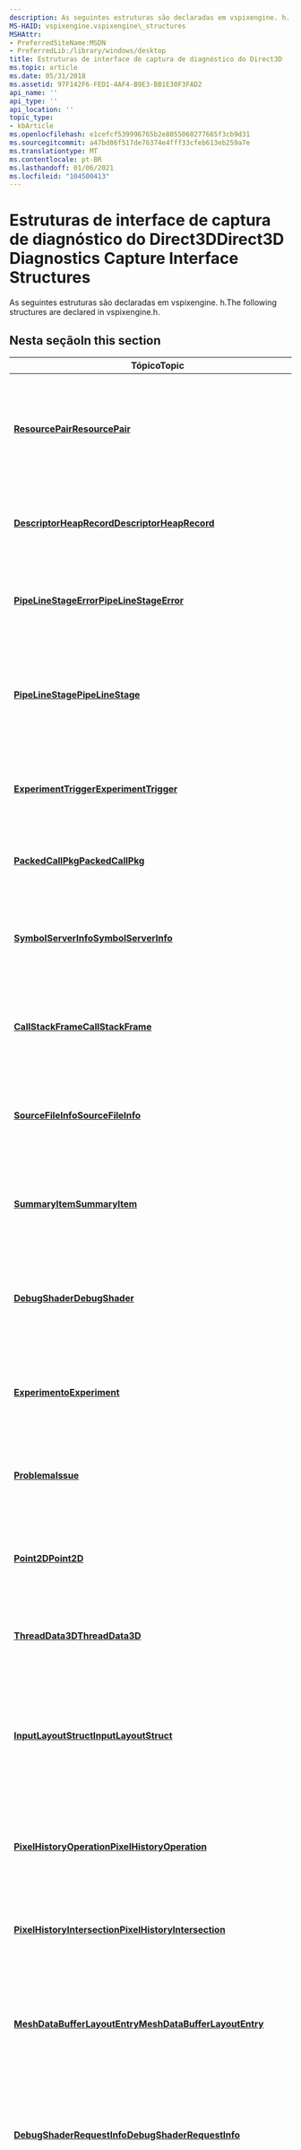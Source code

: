 ```yaml
---
description: As seguintes estruturas são declaradas em vspixengine. h.
MS-HAID: vspixengine.vspixengine\_structures
MSHAttr:
- PreferredSiteName:MSDN
- PreferredLib:/library/windows/desktop
title: Estruturas de interface de captura de diagnóstico do Direct3D
ms.topic: article
ms.date: 05/31/2018
ms.assetid: 97F142F6-FED1-4AF4-B9E3-BB1E30F3FAD2
api_name: ''
api_type: ''
api_location: ''
topic_type:
- kbArticle
ms.openlocfilehash: e1cefcf539996765b2e8055060277665f3cb9d31
ms.sourcegitcommit: a47bd86f517de76374e4fff33cfeb613eb259a7e
ms.translationtype: MT
ms.contentlocale: pt-BR
ms.lasthandoff: 01/06/2021
ms.locfileid: "104500413"
---
```

# <a name="span-idvspixenginevspixengine_structuresspandirect3d-diagnostics-capture-interface-structures"></a><span data-ttu-id="ecce7-103"><span id="vspixengine.vspixengine_structures"></span>Estruturas de interface de captura de diagnóstico do Direct3D</span><span class="sxs-lookup"><span data-stu-id="ecce7-103"><span id="vspixengine.vspixengine_structures"></span>Direct3D Diagnostics Capture Interface Structures</span></span>

<span data-ttu-id="ecce7-104">As seguintes estruturas são declaradas em vspixengine. h.</span><span class="sxs-lookup"><span data-stu-id="ecce7-104">The following structures are declared in vspixengine.h.</span></span>

## <a name="span-idin_this_sectionspanin-this-section"></a><span data-ttu-id="ecce7-105"><span id="in_this_section"></span>Nesta seção</span><span class="sxs-lookup"><span data-stu-id="ecce7-105"><span id="in_this_section"></span>In this section</span></span>

<table><colgroup><col style="width: 50%" /><col style="width: 50%" /></colgroup><thead><tr class="header"><th><span data-ttu-id="ecce7-106">Tópico</span><span class="sxs-lookup"><span data-stu-id="ecce7-106">Topic</span></span></th><th><span data-ttu-id="ecce7-107">Descrição</span><span class="sxs-lookup"><span data-stu-id="ecce7-107">Description</span></span></th></tr></thead><tbody><tr class="odd"><td><p><span data-ttu-id="ecce7-108"><a href="/windows/desktop/direct3dtools/resourcepair"><strong>ResourcePair</strong></a></span><span class="sxs-lookup"><span data-stu-id="ecce7-108"><a href="/windows/desktop/direct3dtools/resourcepair"><strong>ResourcePair</strong></a></span></span></p></td><td><p><span data-ttu-id="ecce7-109">Representa um recurso compartilhado que é codificado como uma cadeia de caracteres COM.</span><span class="sxs-lookup"><span data-stu-id="ecce7-109">Represents a shared resource which is encoded as a COM string.</span></span></p></td></tr><tr class="even"><td><p><span data-ttu-id="ecce7-110"><a href="/windows/desktop/direct3dtools/descriptorheaprecord"><strong>DescriptorHeapRecord</strong></a></span><span class="sxs-lookup"><span data-stu-id="ecce7-110"><a href="/windows/desktop/direct3dtools/descriptorheaprecord"><strong>DescriptorHeapRecord</strong></a></span></span></p></td><td><p><span data-ttu-id="ecce7-111">Representa informações de heap de descritor.</span><span class="sxs-lookup"><span data-stu-id="ecce7-111">Represents descriptor heap information.</span></span></p></td></tr><tr class="odd"><td><p><span data-ttu-id="ecce7-112"><a href="/windows/desktop/direct3dtools/pipelinestageerror"><strong>PipeLineStageError</strong></a></span><span class="sxs-lookup"><span data-stu-id="ecce7-112"><a href="/windows/desktop/direct3dtools/pipelinestageerror"><strong>PipeLineStageError</strong></a></span></span></p></td><td><p><span data-ttu-id="ecce7-113">Representa um erro em um estágio de pipeline.</span><span class="sxs-lookup"><span data-stu-id="ecce7-113">Represents an error in a pipeline stage.</span></span></p></td></tr><tr class="even"><td><p><span data-ttu-id="ecce7-114"><a href="/windows/desktop/direct3dtools/pipelinestage"><strong>PipeLineStage</strong></a></span><span class="sxs-lookup"><span data-stu-id="ecce7-114"><a href="/windows/desktop/direct3dtools/pipelinestage"><strong>PipeLineStage</strong></a></span></span></p></td><td><p><span data-ttu-id="ecce7-115">Representa um estágio de pipeline, incluindo detalhes do sombreador usado.</span><span class="sxs-lookup"><span data-stu-id="ecce7-115">Represents a pipeline stage, including details of the shader used.</span></span></p></td></tr><tr class="odd"><td><p><span data-ttu-id="ecce7-116"><a href="/windows/desktop/direct3dtools/experimenttrigger"><strong>ExperimentTrigger</strong></a></span><span class="sxs-lookup"><span data-stu-id="ecce7-116"><a href="/windows/desktop/direct3dtools/experimenttrigger"><strong>ExperimentTrigger</strong></a></span></span></p></td><td><p><span data-ttu-id="ecce7-117">Representa informações do gatilho de teste.</span><span class="sxs-lookup"><span data-stu-id="ecce7-117">Represents experiment trigger information.</span></span></p></td></tr><tr class="even"><td><p><span data-ttu-id="ecce7-118"><a href="/windows/desktop/direct3dtools/packedcallpkg"><strong>PackedCallPkg</strong></a></span><span class="sxs-lookup"><span data-stu-id="ecce7-118"><a href="/windows/desktop/direct3dtools/packedcallpkg"><strong>PackedCallPkg</strong></a></span></span></p></td><td><p><span data-ttu-id="ecce7-119">Representa um pacote de quatro chamadas.</span><span class="sxs-lookup"><span data-stu-id="ecce7-119">Represents a package of four calls.</span></span></p></td></tr><tr class="odd"><td><p><span data-ttu-id="ecce7-120"><a href="/windows/desktop/direct3dtools/symbolserverinfo"><strong>SymbolServerInfo</strong></a></span><span class="sxs-lookup"><span data-stu-id="ecce7-120"><a href="/windows/desktop/direct3dtools/symbolserverinfo"><strong>SymbolServerInfo</strong></a></span></span></p></td><td><p><span data-ttu-id="ecce7-121">Representa informações sobre o servidor de símbolo de depuração.</span><span class="sxs-lookup"><span data-stu-id="ecce7-121">Represents information about the debug symbol server.</span></span></p></td></tr><tr class="even"><td><p><span data-ttu-id="ecce7-122"><a href="/windows/desktop/direct3dtools/callstackframe"><strong>CallStackFrame</strong></a></span><span class="sxs-lookup"><span data-stu-id="ecce7-122"><a href="/windows/desktop/direct3dtools/callstackframe"><strong>CallStackFrame</strong></a></span></span></p></td><td><p><span data-ttu-id="ecce7-123">Representa informações sobre um quadro na pilha de chamadas.</span><span class="sxs-lookup"><span data-stu-id="ecce7-123">Represents information about a frame on the callstack.</span></span></p></td></tr><tr class="odd"><td><p><span data-ttu-id="ecce7-124"><a href="/windows/desktop/direct3dtools/sourcefileinfo"><strong>SourceFileInfo</strong></a></span><span class="sxs-lookup"><span data-stu-id="ecce7-124"><a href="/windows/desktop/direct3dtools/sourcefileinfo"><strong>SourceFileInfo</strong></a></span></span></p></td><td><p><span data-ttu-id="ecce7-125">Representa informações sobre um arquivo de código-fonte.</span><span class="sxs-lookup"><span data-stu-id="ecce7-125">Represents information about a source code file.</span></span></p></td></tr><tr class="even"><td><p><span data-ttu-id="ecce7-126"><a href="/windows/desktop/direct3dtools/summaryitem"><strong>SummaryItem</strong></a></span><span class="sxs-lookup"><span data-stu-id="ecce7-126"><a href="/windows/desktop/direct3dtools/summaryitem"><strong>SummaryItem</strong></a></span></span></p></td><td><p><span data-ttu-id="ecce7-127">Representa informações de resumo sobre um evento.</span><span class="sxs-lookup"><span data-stu-id="ecce7-127">Represents summary information about an event.</span></span></p></td></tr><tr class="odd"><td><p><span data-ttu-id="ecce7-128"><a href="/windows/desktop/direct3dtools/debugshader"><strong>DebugShader</strong></a></span><span class="sxs-lookup"><span data-stu-id="ecce7-128"><a href="/windows/desktop/direct3dtools/debugshader"><strong>DebugShader</strong></a></span></span></p></td><td><p><span data-ttu-id="ecce7-129">Representa informações sobre um sombreador no depurador.</span><span class="sxs-lookup"><span data-stu-id="ecce7-129">Represents information about a shader under the debugger.</span></span></p></td></tr><tr class="even"><td><p><span data-ttu-id="ecce7-130"><a href="/windows/desktop/direct3dtools/experiment"><strong>Experimento</strong></a></span><span class="sxs-lookup"><span data-stu-id="ecce7-130"><a href="/windows/desktop/direct3dtools/experiment"><strong>Experiment</strong></a></span></span></p></td><td><p><span data-ttu-id="ecce7-131">Representa informações sobre um experimento (captura).</span><span class="sxs-lookup"><span data-stu-id="ecce7-131">Represents information about an experiment (capture).</span></span></p></td></tr><tr class="odd"><td><p><span data-ttu-id="ecce7-132"><a href="/windows/desktop/direct3dtools/issue"><strong>Problema</strong></a></span><span class="sxs-lookup"><span data-stu-id="ecce7-132"><a href="/windows/desktop/direct3dtools/issue"><strong>Issue</strong></a></span></span></p></td><td><p><span data-ttu-id="ecce7-133">Representa informações sobre um problema.</span><span class="sxs-lookup"><span data-stu-id="ecce7-133">Represents information about an issue.</span></span></p></td></tr><tr class="even"><td><p><span data-ttu-id="ecce7-134"><a href="/windows/desktop/direct3dtools/point2d"><strong>Point2D</strong></a></span><span class="sxs-lookup"><span data-stu-id="ecce7-134"><a href="/windows/desktop/direct3dtools/point2d"><strong>Point2D</strong></a></span></span></p></td><td><p><span data-ttu-id="ecce7-135">Representa um ponto 2D com coordenadas de inteiro sem sinal.</span><span class="sxs-lookup"><span data-stu-id="ecce7-135">Represents a 2D point with unsigned integer coordinates.</span></span></p></td></tr><tr class="odd"><td><p><span data-ttu-id="ecce7-136"><a href="/windows/desktop/direct3dtools/threaddata3d"><strong>ThreadData3D</strong></a></span><span class="sxs-lookup"><span data-stu-id="ecce7-136"><a href="/windows/desktop/direct3dtools/threaddata3d"><strong>ThreadData3D</strong></a></span></span></p></td><td><p><span data-ttu-id="ecce7-137">Representa um índice 3D em dados de thread</span><span class="sxs-lookup"><span data-stu-id="ecce7-137">Represents a 3D index into thread data</span></span></p></td></tr><tr class="even"><td><p><span data-ttu-id="ecce7-138"><a href="/windows/desktop/direct3dtools/inputlayoutstruct"><strong>InputLayoutStruct</strong></a></span><span class="sxs-lookup"><span data-stu-id="ecce7-138"><a href="/windows/desktop/direct3dtools/inputlayoutstruct"><strong>InputLayoutStruct</strong></a></span></span></p></td><td><p><span data-ttu-id="ecce7-139">Representa os campos de layout de entrada de um buffer de vértice, um por campo no buffer de vértice.</span><span class="sxs-lookup"><span data-stu-id="ecce7-139">Represents the input layout fields of a vertex buffer, one per field in the vertex buffer.</span></span></p></td></tr><tr class="odd"><td><p><span data-ttu-id="ecce7-140"><a href="/windows/desktop/direct3dtools/pixelhistoryoperation"><strong>PixelHistoryOperation</strong></a></span><span class="sxs-lookup"><span data-stu-id="ecce7-140"><a href="/windows/desktop/direct3dtools/pixelhistoryoperation"><strong>PixelHistoryOperation</strong></a></span></span></p></td><td><p><span data-ttu-id="ecce7-141">Representa informações sobre o histórico de pixel.</span><span class="sxs-lookup"><span data-stu-id="ecce7-141">Represents information about pixel history.</span></span></p></td></tr><tr class="even"><td><p><span data-ttu-id="ecce7-142"><a href="/windows/desktop/direct3dtools/pixelhistoryintersection"><strong>PixelHistoryIntersection</strong></a></span><span class="sxs-lookup"><span data-stu-id="ecce7-142"><a href="/windows/desktop/direct3dtools/pixelhistoryintersection"><strong>PixelHistoryIntersection</strong></a></span></span></p></td><td><p><span data-ttu-id="ecce7-143">Representa informações sobre um determinado</span><span class="sxs-lookup"><span data-stu-id="ecce7-143">Represents information about a particular</span></span></p></td></tr><tr class="odd"><td><p><span data-ttu-id="ecce7-144"><a href="/windows/desktop/direct3dtools/meshdatabufferlayoutentry"><strong>MeshDataBufferLayoutEntry</strong></a></span><span class="sxs-lookup"><span data-stu-id="ecce7-144"><a href="/windows/desktop/direct3dtools/meshdatabufferlayoutentry"><strong>MeshDataBufferLayoutEntry</strong></a></span></span></p></td><td><p><span data-ttu-id="ecce7-145">Representa informações sobre uma única entrada no layout de buffer de uma malha.</span><span class="sxs-lookup"><span data-stu-id="ecce7-145">Represents information about a single entry in the buffer layout of a mesh.</span></span></p></td></tr><tr class="even"><td><p><span data-ttu-id="ecce7-146"><a href="/windows/desktop/direct3dtools/debugshaderrequestinfo"><strong>DebugShaderRequestInfo</strong></a></span><span class="sxs-lookup"><span data-stu-id="ecce7-146"><a href="/windows/desktop/direct3dtools/debugshaderrequestinfo"><strong>DebugShaderRequestInfo</strong></a></span></span></p></td><td><p><span data-ttu-id="ecce7-147">Representa informações sobre uma solicitação de depurador de sombreador.</span><span class="sxs-lookup"><span data-stu-id="ecce7-147">Represents information about a shader debugger request.</span></span></p></td></tr><tr class="odd"><td><p><span data-ttu-id="ecce7-148"><a href="/windows/desktop/direct3dtools/pixengineint4"><strong>PixEngineInt4</strong></a></span><span class="sxs-lookup"><span data-stu-id="ecce7-148"><a href="/windows/desktop/direct3dtools/pixengineint4"><strong>PixEngineInt4</strong></a></span></span></p></td><td><p><span data-ttu-id="ecce7-149">Representa um vetor 4D com coordenadas de inteiros assinadas.</span><span class="sxs-lookup"><span data-stu-id="ecce7-149">Represents a 4D vector with signed integer coordinates.</span></span></p></td></tr><tr class="even"><td><p><span data-ttu-id="ecce7-150"><a href="/windows/desktop/direct3dtools/pixenginepoint4d"><strong>PixEnginePoint4D</strong></a></span><span class="sxs-lookup"><span data-stu-id="ecce7-150"><a href="/windows/desktop/direct3dtools/pixenginepoint4d"><strong>PixEnginePoint4D</strong></a></span></span></p></td><td><p><span data-ttu-id="ecce7-151">Representa um ponto de 4D com coordenadas de ponto flutuante de 64 bits (duplo).</span><span class="sxs-lookup"><span data-stu-id="ecce7-151">Represents a 4D point with 64-bit floating-point (double) coordinates.</span></span></p></td></tr><tr class="odd"><td><p><span data-ttu-id="ecce7-152"><a href="/windows/desktop/direct3dtools/pixenginechanneldesc"><strong>PixEngineChannelDesc</strong></a></span><span class="sxs-lookup"><span data-stu-id="ecce7-152"><a href="/windows/desktop/direct3dtools/pixenginechanneldesc"><strong>PixEngineChannelDesc</strong></a></span></span></p></td><td><p><span data-ttu-id="ecce7-153">Representa uma descrição de um canal de cor (exemplo).</span><span class="sxs-lookup"><span data-stu-id="ecce7-153">Represents a description of a color (sample) channel.</span></span></p></td></tr><tr class="even"><td><p><span data-ttu-id="ecce7-154"><a href="/windows/desktop/direct3dtools/pixenginetextureformatdesc"><strong>PixEngineTextureFormatDesc</strong></a></span><span class="sxs-lookup"><span data-stu-id="ecce7-154"><a href="/windows/desktop/direct3dtools/pixenginetextureformatdesc"><strong>PixEngineTextureFormatDesc</strong></a></span></span></p></td><td><p><span data-ttu-id="ecce7-155">Representa uma descrição de um formato de textura.</span><span class="sxs-lookup"><span data-stu-id="ecce7-155">Represents a description of a texture format.</span></span></p></td></tr><tr class="odd"><td><p><span data-ttu-id="ecce7-156"><a href="/windows/desktop/direct3dtools/pixenginetexturedescriptor"><strong>PixEngineTextureDescriptor</strong></a></span><span class="sxs-lookup"><span data-stu-id="ecce7-156"><a href="/windows/desktop/direct3dtools/pixenginetexturedescriptor"><strong>PixEngineTextureDescriptor</strong></a></span></span></p></td><td><p><span data-ttu-id="ecce7-157">Representa uma descrição de um recurso de textura.</span><span class="sxs-lookup"><span data-stu-id="ecce7-157">Represents a description of a texture resource.</span></span></p></td></tr><tr class="even"><td><p><span data-ttu-id="ecce7-158"><a href="/windows/desktop/direct3dtools/pixenginetextureslicedescriptor"><strong>PixEngineTextureSliceDescriptor</strong></a></span><span class="sxs-lookup"><span data-stu-id="ecce7-158"><a href="/windows/desktop/direct3dtools/pixenginetextureslicedescriptor"><strong>PixEngineTextureSliceDescriptor</strong></a></span></span></p></td><td><p><span data-ttu-id="ecce7-159">Representa uma descrição de uma fatia de textura.</span><span class="sxs-lookup"><span data-stu-id="ecce7-159">Represents a description of a texture slice.</span></span></p></td></tr><tr class="odd"><td><p><span data-ttu-id="ecce7-160"><a href="/windows/desktop/direct3dtools/pixenginetexturesliceindex"><strong>PixEngineTextureSliceIndex</strong></a></span><span class="sxs-lookup"><span data-stu-id="ecce7-160"><a href="/windows/desktop/direct3dtools/pixenginetexturesliceindex"><strong>PixEngineTextureSliceIndex</strong></a></span></span></p></td><td><p><span data-ttu-id="ecce7-161">Representa o índice de uma fatia de textura</span><span class="sxs-lookup"><span data-stu-id="ecce7-161">Represents the index of a texture slice</span></span></p></td></tr><tr class="even"><td><p><span data-ttu-id="ecce7-162"><a href="/windows/desktop/direct3dtools/pixenginehistogram"><strong>PixEngineHistogram</strong></a></span><span class="sxs-lookup"><span data-stu-id="ecce7-162"><a href="/windows/desktop/direct3dtools/pixenginehistogram"><strong>PixEngineHistogram</strong></a></span></span></p></td><td><p><span data-ttu-id="ecce7-163">Representa um histograma de uma textura.</span><span class="sxs-lookup"><span data-stu-id="ecce7-163">Represents a histogram of a texture.</span></span></p></td></tr></tbody></table>

 

## <a name="span-idrelated_topicsspanrelated-topics"></a><span data-ttu-id="ecce7-164"><span id="related_topics"></span>Tópicos relacionados</span><span class="sxs-lookup"><span data-stu-id="ecce7-164"><span id="related_topics"></span>Related topics</span></span>

[<span data-ttu-id="ecce7-165">Referência da interface de captura de diagnóstico do Direct3D</span><span class="sxs-lookup"><span data-stu-id="ecce7-165">Direct3D Diagnostics Capture Interface Reference</span></span>](vspixengine-reference.md)

 

 
